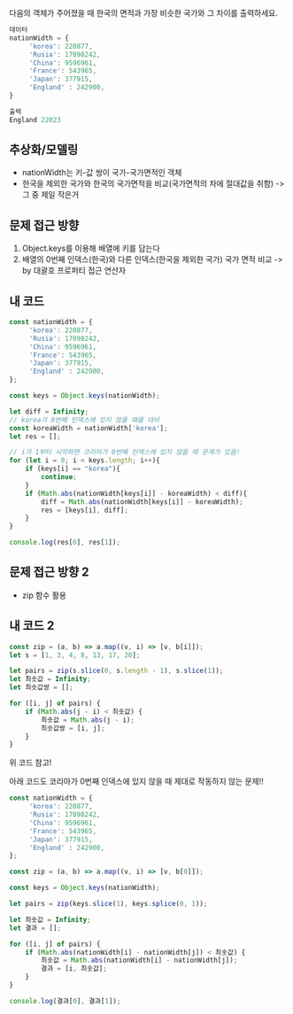다음의 객체가 주어졌을 때 한국의 면적과 가장 비슷한 국가와 그 차이를 출력하세요.

```js
데이터
nationWidth = {
     'korea': 220877,
     'Rusia': 17098242,
     'China': 9596961,
     'France': 543965,
     'Japan': 377915,
     'England' : 242900,
}

출력
England 22023
```
## 추상화/모델링
* nationWidth는 키-값 쌍이 국가-국가면적인 객체
* 한국을 제외한 국가와 한국의 국가면적을 비교(국가면적의 차에 절대값을 취함) -> 그 중 제일 작은거
## 문제 접근 방향
1. Object.keys를 이용해 배열에 키를 담는다
2. 배열의 0번째 인덱스(한국)와 다른 인덱스(한국을 제외한 국가) 국가 면적 비교 -> by 대괄호 프로퍼티 접근 연산자
## 내 코드
```js
const nationWidth = {
     'korea': 220877,
     'Rusia': 17098242,
     'China': 9596961,
     'France': 543965,
     'Japan': 377915,
     'England' : 242900,
};

const keys = Object.keys(nationWidth);

let diff = Infinity;
// korea가 0번째 인덱스에 있지 않을 때를 대비
const koreaWidth = nationWidth['korea'];
let res = [];

// i가 1부터 시작하면 코리아가 0번째 인덱스에 있지 않을 때 문제가 있음!
for (let i = 0; i < keys.length; i++){
    if (keys[i] == "korea"){
        continue;
    }
    if (Math.abs(nationWidth[keys[i]] - koreaWidth) < diff){
        diff = Math.abs(nationWidth[keys[i]] - koreaWidth);
        res = [keys[i], diff];
    }
}

console.log(res[0], res[1]);
```
## 문제 접근 방향 2
* zip 함수 활용

## 내 코드 2
```js
const zip = (a, b) => a.map((v, i) => [v, b[i]]);
let s = [1, 3, 4, 8, 13, 17, 20];

let pairs = zip(s.slice(0, s.length - 1), s.slice(1));
let 최솟값 = Infinity;
let 최솟값쌍 = [];

for ([i, j] of pairs) {
    if (Math.abs(j - i) < 최솟값) {
        최솟값 = Math.abs(j - i);
        최솟값쌍 = [i, j];
    }
}
```
위 코드 참고!

아래 코드도 코리아가 0번째 인덱스에 있지 않을 때 제대로 작동하지 않는 문제!!
```js
const nationWidth = {
     'korea': 220877,
     'Rusia': 17098242,
     'China': 9596961,
     'France': 543965,
     'Japan': 377915,
     'England' : 242900,
};

const zip = (a, b) => a.map((v, i) => [v, b[0]]);

const keys = Object.keys(nationWidth);

let pairs = zip(keys.slice(1), keys.splice(0, 1));

let 최솟값 = Infinity;
let 결과 = [];

for ([i, j] of pairs) {
    if (Math.abs(nationWidth[i] - nationWidth[j]) < 최솟값) {
        최솟값 = Math.abs(nationWidth[i] - nationWidth[j]);
        결과 = [i, 최솟값];
    }
}

console.log(결과[0], 결과[1]);
```